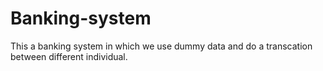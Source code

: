 # Banking-system
This a banking system in which we use dummy data and do a transcation between different individual. 
